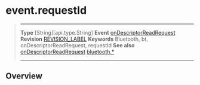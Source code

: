# event.requestId

> --------------------- ------------------------------------------------------------------------------------------
> __Type__              [String][api.type.String]
> __Event__             [onDescriptorReadRequest](/plugin.bluetooth.type.Server.event.onDescriptorReadRequest.md)
> __Revision__          [REVISION_LABEL](REVISION_URL)
> __Keywords__          Bluetooth, bt, onDescriptorReadRequest, requestId
> __See also__          [onDescriptorReadRequest](/plugin.bluetooth.type.Server.event.onDescriptorReadRequest.md)
>						[bluetooth.*](/plugin.bluetooth.md)
> --------------------- ------------------------------------------------------------------------------------------

## Overview